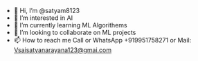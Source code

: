 - 👋 Hi, I’m @satyam8123
- 👀 I’m interested in AI
- 🌱 I’m currently learning ML Algorithems
- 💞️ I’m looking to collaborate on ML projects 
- 📫 How to reach me Call or WhatsApp +919951758271 or Mail:  Vsaisatyanarayana123@gmai.com

